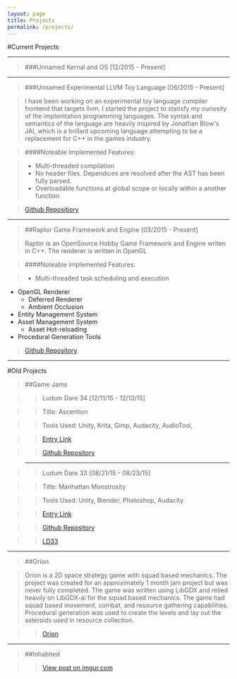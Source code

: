 ```yaml
---
layout: page
title: Projects
permalink: /projects/
---
```


#Current Projects

------------------------------

> ###Unnamed Kernal and OS
[12/2015 - Present]

--------------------

> ###Unnamed Experimental LLVM Toy Language
[06/2015 - Present]

> I have been working on an experimental toy language compiler frontend that targets llvm. I started the project to statisfy my curiosity of the implemtation programming languages.  The syntax and semantics of the language are heavily inspired by Jonathan Blow's JAI, which is a brillant upcoming language attempting to be a replacement for C++ in the games industry.  

>####Noteable Implemented Features:

> - Multi-threaded compilation
> - No header files.  Dependices are resolved after the AST has been fully parsed.
> - Overloadable functions at global scope or locally within a another function


>[Github Repositiory](https://github.com/Twiebs/LLVMLang)

-----------------------------

> ##Raptor Game Framework and Engine
[03/2015 - Present]

> Raptor is an OpenSource Hobby Game Framework and Engine writen in C++.  The renderer is written in OpenGL

>####Noteable Implemented Features:

>- Multi-threaded task scheduling and execution
- OpenGL Renderer
  - Deferred Renderer
  - Ambient Occlusion
- Entity Management System
- Asset Management System
  - Asset Hot-reloading
- Procedural Generation Tools

>[Github Repository](https://github.com/Twiebs/Raptor)

-----------------

#Old Projects

>##Game Jams

> > Ludum Dare 34
[12/11/15 - 12/13/15]

> > Title: Ascention

> > Tools Used:
  Unity,
  Krita,
  Gimp,
  Audacity,
  AudioTool,



>> [Entry Link](http://ludumdare.com/compo/ludum-dare-34/?action=preview&uid=5078)

> > [Github Repository](https://github.com/Twiebs/LD34)

> -------------

> > Ludum Dare 33
[08/21/15 - 08/23/15]

> > Title: Manhattan Monstrosity

> > Tools Used:
  Unity,
  Blender,
  Photoshop,
  Audacity

> > [Entry Link](http://ludumdare.com/compo/ludum-dare-33/?action=preview&uid=50789)

> > [Github Repository](https://github.com/Twiebs/LD33/)

> <blockquote class="imgur-embed-pub" lang="en" data-id="a/CgVSb" data-context="false"><a href="//imgur.com/a/CgVSb">LD33</a></blockquote><script async src="//s.imgur.com/min/embed.js" charset="utf-8"></script>



--------------

> ##Orion

> Orion is a 2D space strategy game with squad based mechanics.  The project was created for an approximately 1 month jam project but was never fully completed.  The game was written using LibGDX and relied heavily on LibGDX-ai for the squad based mechanics.  The game had squad based movement, combat, and resource gathering capabilities.  Procedural generation was used to create the levels and lay out the asteroids used in resource collection.

> <blockquote class="imgur-embed-pub" lang="en" data-id="a/ODgvU" data-context="false"><a href="//imgur.com/a/ODgvU">Orion</a></blockquote><script async src="//s.imgur.com/min/embed.js" charset="utf-8"></script>

----------------------

> ##Inhabited

> <blockquote class="imgur-embed-pub" lang="en" data-id="a/AeVCp" data-context="false"><a href="//imgur.com/a/AeVCp">View post on imgur.com</a></blockquote><script async src="//s.imgur.com/min/embed.js" charset="utf-8"></script>
